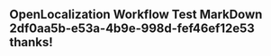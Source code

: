 <properties
ms.topic="hero-topic"
ms.test1="hero-topic"
ms.test2="test"/>

## OpenLocalization Workflow Test MarkDown 2df0aa5b-e53a-4b9e-998d-fef46ef12e53 thanks!
